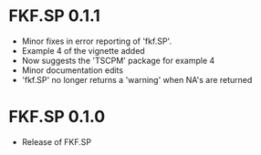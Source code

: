 # FKF.SP 0.1.1

- Minor fixes in error reporting of 'fkf.SP'.
- Example 4 of the vignette added
- Now suggests the 'TSCPM' package for example 4
- Minor documentation edits
- 'fkf.SP' no longer returns a 'warning' when NA's are returned


# FKF.SP 0.1.0

- Release of FKF.SP
